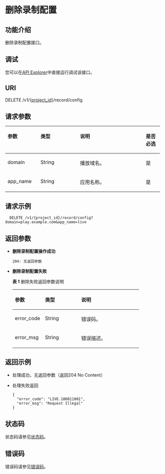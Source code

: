 # 删除录制配置<a name="live_03_0019"></a>

## 功能介绍<a name="section302145549150255"></a>

删除录制配置接口。

## 调试<a name="section5734104441314"></a>

您可以在[API Explorer](https://apiexplorer.developer.huaweicloud.com/apiexplorer/doc?product=Live&api=DeleteRecordConfig)中直接运行调试该接口。

## URI<a name="section938693467150255"></a>

DELETE /v1/\{[project\_id](获取项目ID.md)\}/record/config

## 请求参数<a name="section408969435150255"></a>

<a name="table1505591548150255"></a>
<table><thead align="left"><tr id="row460380035150255"><th class="cellrowborder" valign="top" width="21.279999999999998%" id="mcps1.1.5.1.1"><p id="p1093441678150255"><a name="p1093441678150255"></a><a name="p1093441678150255"></a>参数</p>
</th>
<th class="cellrowborder" valign="top" width="25.53%" id="mcps1.1.5.1.2"><p id="p240736716150255"><a name="p240736716150255"></a><a name="p240736716150255"></a>类型</p>
</th>
<th class="cellrowborder" valign="top" width="42.55%" id="mcps1.1.5.1.3"><p id="p1841154147150255"><a name="p1841154147150255"></a><a name="p1841154147150255"></a>说明</p>
</th>
<th class="cellrowborder" valign="top" width="10.639999999999999%" id="mcps1.1.5.1.4"><p id="p2000830373150255"><a name="p2000830373150255"></a><a name="p2000830373150255"></a>是否必选</p>
</th>
</tr>
</thead>
<tbody><tr id="row512116843150255"><td class="cellrowborder" valign="top" width="21.279999999999998%" headers="mcps1.1.5.1.1 "><p id="p1716013655150255"><a name="p1716013655150255"></a><a name="p1716013655150255"></a>domain</p>
</td>
<td class="cellrowborder" valign="top" width="25.53%" headers="mcps1.1.5.1.2 "><p id="p15390153092518"><a name="p15390153092518"></a><a name="p15390153092518"></a>String</p>
</td>
<td class="cellrowborder" valign="top" width="42.55%" headers="mcps1.1.5.1.3 "><p id="p446780089150255"><a name="p446780089150255"></a><a name="p446780089150255"></a>播放域名。</p>
</td>
<td class="cellrowborder" valign="top" width="10.639999999999999%" headers="mcps1.1.5.1.4 "><p id="p1621418420150255"><a name="p1621418420150255"></a><a name="p1621418420150255"></a>是</p>
</td>
</tr>
<tr id="row1334419156150255"><td class="cellrowborder" valign="top" width="21.279999999999998%" headers="mcps1.1.5.1.1 "><p id="p507043876150255"><a name="p507043876150255"></a><a name="p507043876150255"></a>app_name</p>
</td>
<td class="cellrowborder" valign="top" width="25.53%" headers="mcps1.1.5.1.2 "><p id="p239633013259"><a name="p239633013259"></a><a name="p239633013259"></a>String</p>
</td>
<td class="cellrowborder" valign="top" width="42.55%" headers="mcps1.1.5.1.3 "><p id="p1487316810512"><a name="p1487316810512"></a><a name="p1487316810512"></a>应用名称。</p>
</td>
<td class="cellrowborder" valign="top" width="10.639999999999999%" headers="mcps1.1.5.1.4 "><p id="p1396451694150255"><a name="p1396451694150255"></a><a name="p1396451694150255"></a>是</p>
</td>
</tr>
</tbody>
</table>

## 请求示例<a name="section166510757150255"></a>

```
  DELETE /v1/{project_id}/record/config?domain=play.example.com&app_name=live

```

## 返回参数<a name="section1414437010150255"></a>

-   **删除录制配置操作成功**

    ```
    204: 无返回参数
    ```


-   **删除录制配置失败**

    **表 1**  删除失败返回参数说明

    <a name="table1747074843150255"></a>
    <table><thead align="left"><tr id="row1376446358150255"><th class="cellrowborder" valign="top" width="23.810000000000002%" id="mcps1.2.4.1.1"><p id="p921349419150255"><a name="p921349419150255"></a><a name="p921349419150255"></a>参数</p>
    </th>
    <th class="cellrowborder" valign="top" width="28.57%" id="mcps1.2.4.1.2"><p id="p1283554559150255"><a name="p1283554559150255"></a><a name="p1283554559150255"></a>类型</p>
    </th>
    <th class="cellrowborder" valign="top" width="47.620000000000005%" id="mcps1.2.4.1.3"><p id="p232140375150255"><a name="p232140375150255"></a><a name="p232140375150255"></a>说明</p>
    </th>
    </tr>
    </thead>
    <tbody><tr id="row831212191150255"><td class="cellrowborder" valign="top" width="23.810000000000002%" headers="mcps1.2.4.1.1 "><p id="p175610548150255"><a name="p175610548150255"></a><a name="p175610548150255"></a>error_code</p>
    </td>
    <td class="cellrowborder" valign="top" width="28.57%" headers="mcps1.2.4.1.2 "><p id="p1435053319255"><a name="p1435053319255"></a><a name="p1435053319255"></a>String</p>
    </td>
    <td class="cellrowborder" valign="top" width="47.620000000000005%" headers="mcps1.2.4.1.3 "><p id="p1504763382150255"><a name="p1504763382150255"></a><a name="p1504763382150255"></a>错误码。</p>
    </td>
    </tr>
    <tr id="row591082147150255"><td class="cellrowborder" valign="top" width="23.810000000000002%" headers="mcps1.2.4.1.1 "><p id="p488109817150255"><a name="p488109817150255"></a><a name="p488109817150255"></a>error_msg</p>
    </td>
    <td class="cellrowborder" valign="top" width="28.57%" headers="mcps1.2.4.1.2 "><p id="p135413339251"><a name="p135413339251"></a><a name="p135413339251"></a>String</p>
    </td>
    <td class="cellrowborder" valign="top" width="47.620000000000005%" headers="mcps1.2.4.1.3 "><p id="p792578408150255"><a name="p792578408150255"></a><a name="p792578408150255"></a>错误描述。</p>
    </td>
    </tr>
    </tbody>
    </table>


## 返回示例<a name="section1165789372150255"></a>

-   处理成功，无返回参数（返回204 No Content）
-   处理失败返回

    ```
    {
      "error_code": "LIVE.100011001",
      "error_msg": "Request Illegal"
    }
    
    ```


## 状态码<a name="section3507628544"></a>

状态码请参见[状态码](状态码.md)。

## 错误码<a name="section456914229249"></a>

错误码请参见[错误码](https://apierrorcenter.developer.huaweicloud.com/apierrorcenter/errorcode?product=Live&locale=zh-cn)。

